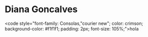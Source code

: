 <h1> Diana Goncalves </h1>

<code style="font-family: Consolas,"courier new";
  color: crimson;
  background-color: #f1f1f1;
  padding: 2px;
  font-size: 105%;">hola</code>

<!---
Noihirsch/Noihirsch is a ✨ special ✨ repository because its `README.md` (this file) appears on your GitHub profile.
You can click the Preview link to take a look at your changes.
--->
